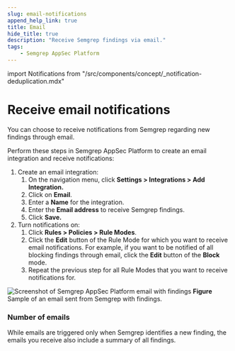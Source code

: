 ```yaml
---
slug: email-notifications
append_help_link: true
title: Email
hide_title: true
description: "Receive Semgrep findings via email."
tags:
    - Semgrep AppSec Platform
---
```


import Notifications from "/src/components/concept/_notification-deduplication.mdx"

# Receive email notifications

You can choose to receive notifications from Semgrep regarding new findings through email.

Perform these steps in Semgrep AppSec Platform to create an email integration and receive notifications:

1. Create an email integration:
    1. On the navigation menu, click **<i class="fa-solid fa-gear"></i> Settings > Integrations > Add Integration.**
    2. Click on **Email**.
    3. Enter a **Name** for the integration.
    4. Enter the **Email address** to receive Semgrep findings.
    5. Click **Save.**
2. Turn notifications on:
    1. Click **Rules > Policies > <i class="fa-solid fa-gear"></i> Rule Modes**.
    2. Click the **Edit** button of the Rule Mode for which you want to receive email notifications. For example, if you want to be notified of all blocking findings through email, click the **Edit** button of the **Block** mode.
    3. Repeat the previous step for all Rule Modes that you want to receive notifications for.

![Screenshot of Semgrep AppSec Platform email with findings](/img/integrations-email-findings.png)
**Figure** Sample of an email sent from Semgrep with findings.

<Notifications />

### Number of emails

While emails are triggered only when Semgrep identifies a new finding, the emails you receive also include a summary of all findings.
